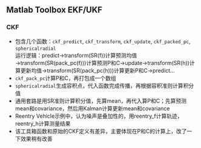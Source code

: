 ## Matlab Toolbox EKF/UKF
### CKF
* 包含几个函数：`ckf_predict`, `ckf_transform`, `ckf_update`, `ckf_packed_pc`, `sphericalradial`  
  运行逻辑：predict→transform(SR(f))计算预测均值→transform(SR(pack_pc(f)))计算预测P和C→update→transform(SR(h))计算更新均值→transform(SR(pack_pc(h)))计算更新P和C→predict...
* `ckf_pack_pc`计算P和C，再打包成一个数组
* `sphericalradial`生成容积点，代入函数完成传播，再根据容积准则计算积分值
* 通用套路是用SR准则计算积分值，先算mean，再代入算P和C；先算预测mean和covariance，然后用Kalman计算更新mean和covariance
* Reentry Vehicle示例中，认为噪声是叠加性的，用reentry_f计算轨迹，reentry_h计算测量结果
* 该工具箱函数和原始的CKF定义有差异，主要体现在P和C的计算上，改了一下效果稍有改善